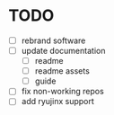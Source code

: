 # TODO

- [ ] rebrand software
- [ ] update documentation
  - [ ] readme
  - [ ] readme assets
  - [ ] guide
- [ ] fix non-working repos
- [ ] add ryujinx support 
